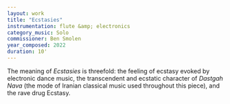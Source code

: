 ```yaml
---
layout: work
title: "Ecstasies"
instrumentation: flute &amp; electronics
category_music: Solo
commissioner: Ben Smolen
year_composed: 2022
duration: 10'
---
```

The meaning of _Ecstasies_ is threefold: the feeling of ecstasy evoked by electronic dance music, the transcendent and ecstatic character of _Dastgah Nava_ (the mode of Iranian classical music used throughout this piece), and the rave drug Ecstasy.